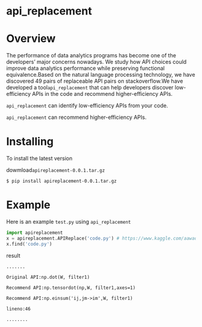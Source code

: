 # api_replacement

# Overview
The performance of data analytics programs has become one of the developers’ major concerns nowadays. We study how API choices could improve data analytics performance while preserving functional equivalence.Based on the natural language processing technology, we have discovered 49 pairs of replaceable API pairs on stackoverflow.We have developed a tool`api_replacement` that can help developers discover low-efficiency APIs in the code and recommend higher-efficiency APIs.

`api_replacement` can identify low-efficiency APIs from your code.

`api_replacement` can recommend higher-efficiency APIs.


# Installing
To install the latest version 

dowmload`apireplacement-0.0.1.tar.gz`

`$ pip install apireplacement-0.0.1.tar.gz`



# Example
Here is an example `test.py` using `api_replacement`
```python
import apireplacement
x = apireplacement.APIReplace('code.py') # https://www.kaggle.com/aawadall/deep-neural-net
x.find('code.py')
```
result

```
.......

Original API:np.dot(W, filter1)

Recommend API:np.tensordot(np,W, filter1,axes=1)

Recommend API:np.einsum('ij,jm->im',W, filter1)

lineno:46

........
```
